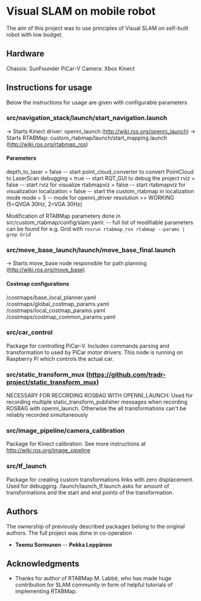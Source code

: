 # Visual SLAM on mobile robot

The aim of this project was to use principles of Visual SLAM on self-built robot with low budget.

## Hardware

Chassis: SunFounder PiCar-V
Camera: Xbox Kinect

## Instructions for usage

Below the instructions for usage are given with configurable parameters

### src/navigation_stack/launch/start_navigation.launch
  -> Starts Kinect driver: openni_launch (http://wiki.ros.org/openni_launch)
  -> Starts RTABMap: custom_rtabmap/launch/start_mapping.launch (http://wiki.ros.org/rtabmap_ros)

#### Parameters
depth_to_laser = false -- start point_cloud_converter to convert PointCloud to LaserScan
debugging = true       -- start RQT_GUI to debug the project
rviz = false           -- start rviz for visualize
rtabmapviz = false     -- start rtabmapviz for visualization
localization = false   -- start the custom_rtabmap in localization mode
mode = 5               -- mode for openni_driver resolution >> WORKING (5=QVGA 30Hz, 2=VGA 30Hz)

Modification of RTABMap parameters done in src/custom_rtabmap/config/slam.yaml:
  -- full list of modifiable parameters can be found for e.g. Grid with
  ``` rosrun rtabmap_ros rtabmap --params | grep Grid ```


### src/move_base_launch/launch/move_base_final.launch
  -> Starts move_base node responsible for path planning (http://wiki.ros.org/move_base)
 
#### Costmap configurations
/costmaps/base_local_planner.yaml
/costmaps/global_costmap_params.yaml
/costmaps/local_costmap_params.yaml
/costmaps/costmap_common_params.yaml


### src/car_control

Package for controlling PiCar-V. Includes commands parsing and transformation to used by PiCar motor drivers.
This node is running on Raspberry Pi which controls the actual car.


### src/static_transform_mux (https://github.com/tradr-project/static_transform_mux)

NECESSARY FOR RECORDING ROSBAG WITH OPENNI_LAUNCH:
  Used for recording multiple static_transform_publisher messages when recording ROSBAG with openni_launch.
  Otherwise the all transformations can't be reliably recorded simultaneously


### src/image_pipeline/camera_calibration

Package for Kinect calibration. See more instructions at http://wiki.ros.org/image_pipeline


### src/tf_launch

Package for creating custom transformations links with zero displacement. Used for debugging.
/launch/launch_tf.launch asks for amount of transformations and the start and end points of the transformation.


## Authors

The ownership of previously described packages belong to the original authors.
The full project was done in co-operation
* **Teemu Sormunen** -- **Pekka Leppänen**


## Acknowledgments

* Thanks for author of RTABMap M. Labbé, who has made huge contribution for SLAM community 
  in form of helpful tutorials of implementing RTABMap. 
